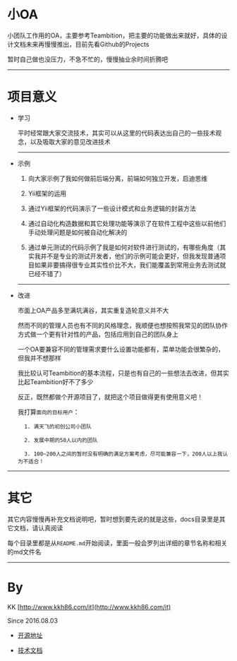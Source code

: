 # 小OA

小团队工作用的OA，主要参考Teambition，把主要的功能做出来就好，具体的设计文档未来再慢慢推出，目前先看Github的Projects

暂时自己做也没压力，不急不忙的，慢慢抽业余时间折腾吧

---

# 项目意义
	
- 学习

	平时经常跟大家交流技术，其实可以从这里的代码表达出自己的一些技术观念，以及吸取大家的意见改进技术
	
	---
	
- 示例

	1. 向大家示例了我如何做前后端分离，前端如何独立开发，启迪思维
	
	2. Yii框架的运用
	
	3. 通过Yii框架的代码演示了一些设计模式和业务逻辑的封装方法
	
	4. 通过自动化构造数据和其它处理功能等演示了在软件工程中这些以前他们手动处理问题是如何被自动化解决的
	
	5. 通过单元测试的代码示例了我是如何对软件进行测试的，有哪些角度（其实我并不是专业的测试开发者，他们的示例可能会更好，但我发现普通项目如果非要搞得很专业其实性价比不大，我们能覆盖到常用业务去测试就已经不错了）
	
	---

- 改进

	市面上OA产品多至满坑满谷，其实重复造轮意义并不大
	
	然而不同的管理人员也有不同的风格理念，我顺便也想按照我常见的团队协作方式做一个更有针对性的产品，包括应用到自己的团队身上
	
	一个OA要兼容不同的管理需求要什么设置功能都有，菜单功能会很繁杂的，但我并不想那样
	
	我比较认可Teambition的基本流程，只是也有自己的一些想法去改进，但其实比起Teambition好不了多少
	
	反正，既然都做个开源项目了，就把这个项目做得更有使用意义吧！
	
	我打算`面向的目标用户`：
	
		1. 满天飞的初创公司小团队
		
		2. 发展中期的50人以内的团队
		
		3. 100~200人之间的暂时没有明确的满足方案考虑，尽可能兼容一下，200人以上我认为不适合！
	
---

# 其它

其它内容慢慢再补充文档说明吧，暂时想到要先说的就是这些，docs目录里是其它文档，请认真阅读

每个目录里都是从`README.md`开始阅读，里面一般会罗列出详细的章节名称和相关的md文件名

---

# By

KK [http://www.kkh86.com/it](http://www.kkh86.com/it)

Since 2016.08.03

- [开源地址](https://github.com/kk8686/xoa)

- [技术文档](https://github.com/kk8686/xoa/tree/master/docs/%E6%8A%80%E6%9C%AF%E6%8C%87%E5%BC%95)